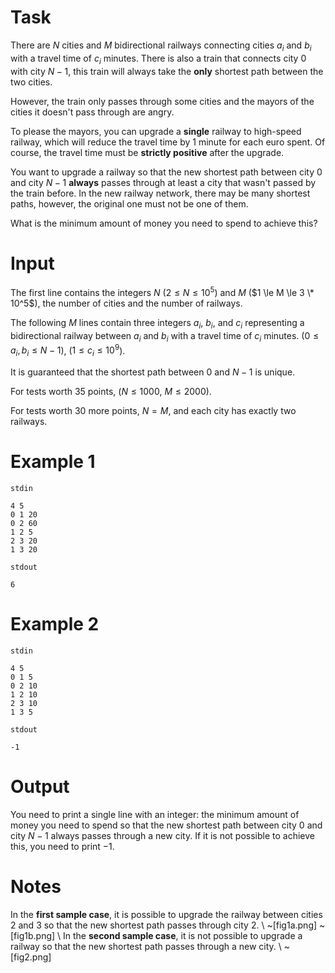
# Task

There are $N$ cities and $M$ bidirectional railways connecting cities $a_i$ and $b_i$ with a travel time of $c_i$ minutes. There is also a train that connects city $0$ with city $N-1$, this train will always take the **only** shortest path between the two cities.

However, the train only passes through some cities and the mayors of the cities it doesn't pass through are angry.

To please the mayors, you can upgrade a **single** railway to high-speed railway, which will reduce the travel time by $1$ minute for each euro spent. Of course, the travel time must be **strictly positive** after the upgrade.

You want to upgrade a railway so that the new shortest path between city $0$ and city $N-1$ **always** passes through at least a city that wasn't passed by the train before. In the new railway network, there may be many shortest paths, however, the original one must not be one of them.

What is the minimum amount of money you need to spend to achieve this?

# Input

The first line contains the integers $N$ ($2 \le N \le 10^5$) and $M$ ($1 \le M \le 3 \* 10^5$), the number of cities and the number of railways.

The following $M$ lines contain three integers $a_i$, $b_i$, and $c_i$ representing a bidirectional railway between $a_i$ and $b_i$ with a travel time of $c_i$ minutes. ($0 \le a_i, b_i \le N - 1$), ($1 \le c_i \le 10^9$).

It is guaranteed that the shortest path between 0 and $N-1$ is unique.

For tests worth $35$ points, ($N \le 1000$, $M \le 2000$).

For tests worth $30$ more points, $N = M$, and each city has exactly two railways.

# Example 1

`stdin`
```
4 5
0 1 20
0 2 60
1 2 5
2 3 20
1 3 20
```

`stdout`
```
6
```

# Example 2

`stdin`
```
4 5
0 1 5
0 2 10
1 2 10
2 3 10
1 3 5
```

`stdout`
```
-1
```

# Output

You need to print a single line with an integer: the minimum amount of money you need to spend so that the new shortest path between city $0$ and city $N-1$ always passes through a new city. If it is not possible to achieve this, you need to print $-1$.

# Notes
In the **first sample case**, it is possible to upgrade the railway between cities $2$ and $3$ so that the new shortest path passes through city $2$.
\\
~[fig1a.png]
~[fig1b.png]
\\
In the **second sample case**, it is not possible to upgrade a railway so that the new shortest path passes through a new city.
\\
~[fig2.png]
